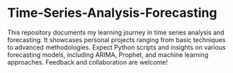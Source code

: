 # Time-Series-Analysis-Forecasting
This repository documents my learning journey in time series analysis and forecasting. It showcases personal projects ranging from basic techniques to advanced methodologies. Expect Python scripts and insights on various forecasting models, including ARIMA, Prophet, and machine learning approaches. Feedback and collaboration are welcome!
